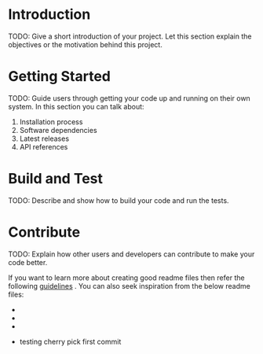 # Introduction

TODO: Give a short introduction of your project. Let this section explain the objectives or the
motivation behind this project.

# Getting Started

TODO: Guide users through getting your code up and running on their own system. In this section you
can talk about:

1. Installation process
2. Software dependencies
3. Latest releases
4. API references

# Build and Test

TODO: Describe and show how to build your code and run the tests.

# Contribute

TODO: Explain how other users and developers can contribute to make your code better.

If you want to learn more about creating good readme files then refer the
following [guidelines](https://docs.microsoft.com/en-us/azure/devops/repos/git/create-a-readme?view=azure-devops)
. You can also seek inspiration from the below readme files:

- 
- 
- 

- testing cherry pick first commit
